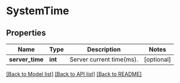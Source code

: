 # SystemTime

## Properties
Name | Type | Description | Notes
------------ | ------------- | ------------- | -------------
**server_time** | **int** | Server current time(ms). | [optional] 

[[Back to Model list]](../README.md#documentation-for-models) [[Back to API list]](../README.md#documentation-for-api-endpoints) [[Back to README]](../README.md)


